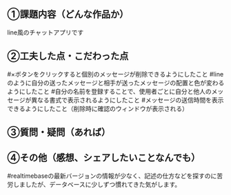 ## ①課題内容（どんな作品か）
line風のチャットアプリです

## ②工夫した点・こだわった点
#×ボタンをクリックすると個別のメッセージが削除できるようにしたこと
#lineのように自分の送ったメッセージと相手が送ったメッセージの配置と色が変わるようにしたこと
#自分の名前を登録することで、使用者ごとに自分と他人のメッセージが異なる書式で表示されるようにしたこと
#メッセージの送信時間を表示できるようにしたこと（削除時に確認のウィンドウが表示される）


## ③質問・疑問（あれば）

## ④その他（感想、シェアしたいことなんでも）
#realtimebaseの最新バージョンの情報が少なく、記述の仕方などを探すのに苦労しましたが、データベースに少しずつ慣れてきた気がします。

